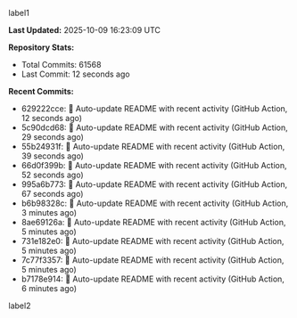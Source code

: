 
label1 
<!-- ACTIVITY_START -->
**Last Updated:** 2025-10-09 16:23:09 UTC

**Repository Stats:**
- Total Commits: 61568
- Last Commit: 12 seconds ago

**Recent Commits:**
- 629222cce: 🤖 Auto-update README with recent activity (GitHub Action, 12 seconds ago)
- 5c90dcd68: 🤖 Auto-update README with recent activity (GitHub Action, 29 seconds ago)
- 55b24931f: 🤖 Auto-update README with recent activity (GitHub Action, 39 seconds ago)
- 66d0f399b: 🤖 Auto-update README with recent activity (GitHub Action, 52 seconds ago)
- 995a6b773: 🤖 Auto-update README with recent activity (GitHub Action, 67 seconds ago)
- b6b98328c: 🤖 Auto-update README with recent activity (GitHub Action, 3 minutes ago)
- 8ae69126a: 🤖 Auto-update README with recent activity (GitHub Action, 5 minutes ago)
- 731e182e0: 🤖 Auto-update README with recent activity (GitHub Action, 5 minutes ago)
- 7c77f3357: 🤖 Auto-update README with recent activity (GitHub Action, 5 minutes ago)
- b7178e914: 🤖 Auto-update README with recent activity (GitHub Action, 6 minutes ago)
<!-- ACTIVITY_END -->

label2
